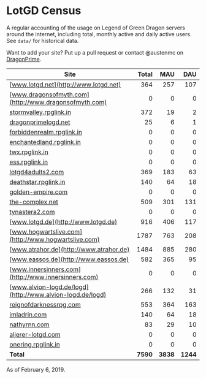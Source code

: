 # LotGD Census
A regular accounting of the usage on Legend of Green Dragon servers around the internet, including total, monthly active and daily active users. See `data/` for historical data.

Want to add your site? Put up a pull request or contact @austenmc on [DragonPrime](http://dragonprime.net).


Site | Total | MAU | DAU
--- | ---:| ---:| ---:
[www.lotgd.net](http://www.lotgd.net)|364|257|107
[www.dragonsofmyth.com](http://www.dragonsofmyth.com)|0|0|0
[stormvalley.rpglink.in](http://stormvalley.rpglink.in)|372|19|2
[dragonprimelogd.net](http://dragonprimelogd.net)|25|6|1
[forbiddenrealm.rpglink.in](http://forbiddenrealm.rpglink.in)|0|0|0
[enchantedland.rpglink.in](http://enchantedland.rpglink.in)|0|0|0
[twx.rpglink.in](http://twx.rpglink.in)|0|0|0
[ess.rpglink.in](http://ess.rpglink.in)|0|0|0
[lotgd4adults2.com](http://lotgd4adults2.com)|369|183|63
[deathstar.rpglink.in](http://deathstar.rpglink.in)|140|64|18
[golden-empire.com](http://golden-empire.com)|0|0|0
[the-complex.net](http://the-complex.net)|509|301|131
[tynastera2.com](http://tynastera2.com)|0|0|0
[www.lotgd.de](http://www.lotgd.de)|916|406|117
[www.hogwartslive.com](http://www.hogwartslive.com)|1787|763|208
[www.atrahor.de](http://www.atrahor.de)|1484|885|280
[www.eassos.de](http://www.eassos.de)|582|365|95
[www.innersinners.com](http://www.innersinners.com)|0|0|0
[www.alvion-logd.de/logd](http://www.alvion-logd.de/logd)|266|132|31
[reignofdarknessrpg.com](http://reignofdarknessrpg.com)|553|364|163
[imladrin.com](http://imladrin.com)|140|64|18
[nathyrnn.com](http://nathyrnn.com)|83|29|10
[aljerer-lotgd.com](http://aljerer-lotgd.com)|0|0|0
[onering.rpglink.in](http://onering.rpglink.in)|0|0|0
**Total**|**7590**|**3838**|**1244**

As of February 6, 2019.
